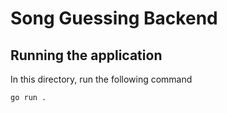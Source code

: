 # Song Guessing Backend

## Running the application

In this directory, run the following command

```bash
go run .
```